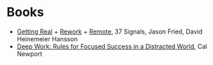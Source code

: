 Books
===============

* [Getting Real](https://gettingreal.37signals.com/) + [Rework](https://www.amazon.com/dp/0307463745) + [Remote](https://37signals.com/remote), 37 Signals, Jason Fried, David Heinemeier Hansson
* [Deep Work: Rules for Focused Success in a Distracted World](https://www.goodreads.com/book/show/25744928-deep-work), Cal Newport
